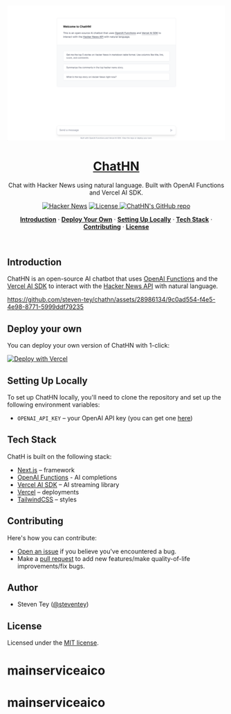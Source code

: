 <a href="https://chathn.vercel.app">
  <img alt="Chat with Hacker News using natural language." src="/app/opengraph-image.png">
  <h1 align="center">ChatHN</h1>
</a>

<p align="center">
  Chat with Hacker News using natural language. Built with OpenAI Functions and Vercel AI SDK. 
</p>

<p align="center">
  <a href="https://news.ycombinator.com/item?id=36480570"><img src="https://img.shields.io/badge/Hacker%20News-210-%23FF6600" alt="Hacker News"></a>
  <a href="https://github.com/steven-tey/chathn/blob/main/LICENSE">
    <img src="https://img.shields.io/github/license/steven-tey/chathn?label=license&logo=github&color=f80&logoColor=fff" alt="License" />
  </a>
  <a href="https://github.com/steven-tey/chathn"><img src="https://img.shields.io/github/stars/steven-tey/chathn?style=social" alt="ChatHN's GitHub repo"></a>
</p>

<p align="center">
  <a href="#introduction"><strong>Introduction</strong></a> ·
  <a href="#deploy-your-own"><strong>Deploy Your Own</strong></a> ·
  <a href="#setting-up-locally"><strong>Setting Up Locally</strong></a> ·
  <a href="#tech-stack"><strong>Tech Stack</strong></a> ·
  <a href="#contributing"><strong>Contributing</strong></a> ·
  <a href="#license"><strong>License</strong></a>
</p>
<br/>

## Introduction

ChatHN is an open-source AI chatbot that uses [OpenAI Functions](https://platform.openai.com/docs/guides/gpt/function-calling) and the [Vercel AI SDK](https://sdk.vercel.ai/docs) to interact with the [Hacker News API](https://github.com/HackerNews/API) with natural language.

https://github.com/steven-tey/chathn/assets/28986134/9c0ad554-f4e5-4e98-8771-5999ddf79235

## Deploy your own

You can deploy your own version of ChatHN with 1-click:

[![Deploy with Vercel](https://vercel.com/button)](https://vercel.com/new/clone?demo-title=ChatHN%20%E2%80%93%20Chat%20with%20Hacker%20News&demo-description=AI%20chatbot%20that%20uses%20OpenAI%20Functions%20and%20Vercel%20AI%20SDK%20to%20interact%20with%20the%20Hacker%20News%20API%20with%20natural%20language.&demo-url=https%3A%2F%2Fchathn.vercel.app%2F&demo-image=%2F%2Fimages.ctfassets.net%2Fe5382hct74si%2F2lviJwxaFNmmqdNynfoUvi%2Fbc4eee4291e05f34c8e3691b3bd5d48d%2FCleanShot_2023-06-25_at_12.47.17.png&project-name=ChatHN%20%E2%80%93%20Chat%20with%20Hacker%20News&repository-name=chathn&repository-url=https%3A%2F%2Fgithub.com%2Fsteven-tey%2Fchathn&from=templates&skippable-integrations=1&env=OPENAI_API_KEY&envDescription=Get%20your%20OpenAI%20API%20key%20here%3A&envLink=https%3A%2F%2Fplatform.openai.com%2Faccount%2Fapi-keys)

## Setting Up Locally

To set up ChatHN locally, you'll need to clone the repository and set up the following environment variables:

- `OPENAI_API_KEY` – your OpenAI API key (you can get one [here](https://platform.openai.com/account/api-keys))

## Tech Stack

ChatH is built on the following stack:

- [Next.js](https://nextjs.org/) – framework
- [OpenAI Functions](https://platform.openai.com/docs/guides/gpt/function-calling) - AI completions
- [Vercel AI SDK](https://sdk.vercel.ai/docs) – AI streaming library
- [Vercel](https://vercel.com) – deployments
- [TailwindCSS](https://tailwindcss.com/) – styles

## Contributing

Here's how you can contribute:

- [Open an issue](https://github.com/steven-tey/chathn/issues) if you believe you've encountered a bug.
- Make a [pull request](https://github.com/steven-tey/chathn/pull) to add new features/make quality-of-life improvements/fix bugs.

## Author

- Steven Tey ([@steventey](https://twitter.com/steventey))

## License

Licensed under the [MIT license](https://github.com/steven-tey/chathn/blob/main/LICENSE.md).
# mainserviceaico
# mainserviceaico
